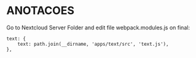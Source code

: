 # ANOTACOES

Go to Nextcloud Server Folder and edit file webpack.modules.js on final:
```
text: {
    text: path.join(__dirname, 'apps/text/src', 'text.js'),
},
```